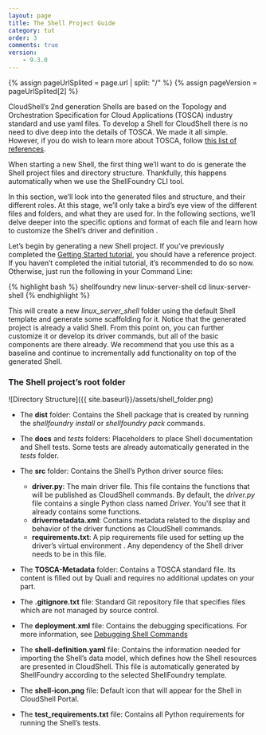 ```yaml
---
layout: page
title: The Shell Project Guide
category: tut
order: 3
comments: true
version:
    - 9.3.0
---
```


{% assign pageUrlSplited = page.url | split: "/" %}
{% assign pageVersion = pageUrlSplited[2] %}

CloudShell’s 2nd generation Shells are based on the Topology and Orchestration Specification for Cloud Applications (TOSCA) industry standard and use yaml files. To develop a Shell for CloudShell there is no need to dive deep into the details of TOSCA. We made it all simple. However, if you do wish to learn more about TOSCA, follow [this list of references](http://docs.oasis-open.org/tosca/TOSCA-Simple-Profile-YAML/v1.0/TOSCA-Simple-Profile-YAML-v1.0.html).


When starting a new Shell, the first thing we’ll want to do is generate the Shell project files and directory structure. Thankfully, this happens automatically when we use the ShellFoundry CLI tool.

In this section, we’ll look into the generated files and structure, and their different roles. At this stage, we’ll only take a bird’s eye view of the different files and folders, and what they are used for. In the following sections, we’ll delve deeper into the specific options and format of each file and learn how to customize the Shell’s driver and definition .

Let’s begin by generating a new Shell project. If you’ve previously completed the [Getting Started tutorial]({{site.baseurl}}/shells/{{pageVersion}}/getting-started.html), you should have a reference project. If you haven’t completed the initial tutorial, it’s recommended to do so now. Otherwise, just run the following in your Command Line:


{% highlight bash %}
shellfoundry new linux-server-shell
cd linux-server-shell
{% endhighlight %}

This will create a new _linux_server_shell_ folder using the default Shell template and generate some scaffolding for it. Notice that the generated project is already a valid Shell. From this point on, you can further customize it or develop its driver commands, but all of the basic components are there already. We recommend that you use this as a baseline and continue to incrementally add functionality on top of the generated Shell.



### The Shell project’s root folder
![Directory Structure]({{ site.baseurl}}/assets/shell_folder.png)

*  The **dist** folder: Contains the Shell package that is created by running the _shellfoundry install_ or _shellfoundry pack_ commands.  

*  The **docs** and *tests* folders: Placeholders to place Shell documentation and Shell tests. Some tests are already automatically generated in the _tests_ folder.

*  The **src** folder: Contains the Shell’s Python driver source files:

    * **driver.py**: The main driver file. This file contains the functions that will be published as CloudShell commands. By default, the _driver.py_ file contains a single Python class named _Driver_. You'll see that it already contains some functions.  
    * **drivermetadata.xml**: Contains metadata related to the display and behavior of the driver functions as CloudShell commands.
    * **requirements.txt**: A pip requirements file used for setting up the driver’s virtual environment . Any dependency of the Shell driver needs to be in this file.

* The **TOSCA-Metadata** folder: Contains a TOSCA standard file. Its content is filled out by Quali and requires no additional updates on your part.

* The **.gitignore.txt** file: Standard Git repository file that specifies files which are not managed by source control.

* The **deployment.xml** file: Contains the debugging specifications. For more information, see [Debugging Shell Commands]({{site.baseurl}}/shells/{{pageVersion}}/debugging-shell-commands.html)

* The **shell-definition.yaml** file: Contains the information needed for importing the Shell’s data model, which defines how the Shell resources are presented in CloudShell. This file is automatically generated by ShellFoundry according to the selected ShellFoundry template.

* The **shell-icon.png** file: Default icon that will appear for the Shell in CloudShell Portal.

* The **test_requirements.txt** file: Contains all Python requirements for running the Shell’s tests.


